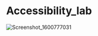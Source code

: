 # Accessibility_lab

![Screenshot_1600777031](https://user-images.githubusercontent.com/33349939/93880881-cf5ede00-fce6-11ea-8f9f-f395c305caa6.png)
